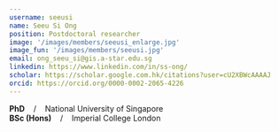 ```yaml
---
username: seeusi
name: Seeu Si Ong
position: Postdoctoral researcher
image: '/images/members/seeusi_enlarge.jpg'
image_fun: '/images/members/seeusi.jpg'
email: ong_seeu_si@gis.a-star.edu.sg
linkedin: https://www.linkedin.com/in/ss-ong/
scholar: https://scholar.google.com.hk/citations?user=cU2XBWcAAAAJ
orcid: https://orcid.org/0000-0002-2065-4226
---
```


**PhD** &nbsp;&nbsp; / &nbsp;&nbsp; National University of Singapore<br>
**BSc (Hons)** &nbsp;&nbsp; / &nbsp;&nbsp; Imperial College London
